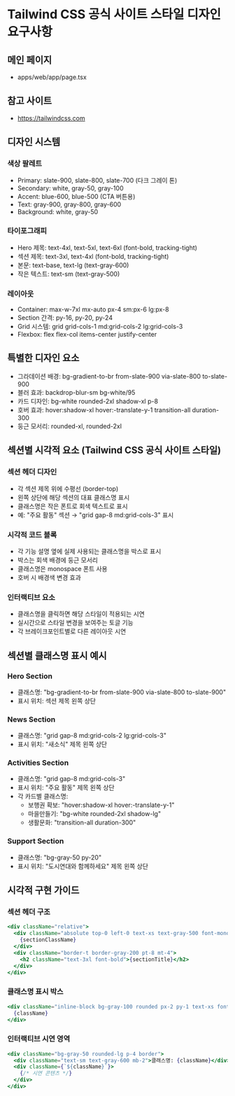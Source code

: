 # Tailwind CSS 공식 사이트 스타일 디자인 요구사항

## 메인 페이지
- apps/web/app/page.tsx

## 참고 사이트
- https://tailwindcss.com

## 디자인 시스템

### 색상 팔레트
- Primary: slate-900, slate-800, slate-700 (다크 그레이 톤)
- Secondary: white, gray-50, gray-100
- Accent: blue-600, blue-500 (CTA 버튼용)
- Text: gray-900, gray-800, gray-600
- Background: white, gray-50

### 타이포그래피
- Hero 제목: text-4xl, text-5xl, text-6xl (font-bold, tracking-tight)
- 섹션 제목: text-3xl, text-4xl (font-bold, tracking-tight)
- 본문: text-base, text-lg (text-gray-600)
- 작은 텍스트: text-sm (text-gray-500)

### 레이아웃
- Container: max-w-7xl mx-auto px-4 sm:px-6 lg:px-8
- Section 간격: py-16, py-20, py-24
- Grid 시스템: grid grid-cols-1 md:grid-cols-2 lg:grid-cols-3
- Flexbox: flex flex-col items-center justify-center

## 특별한 디자인 요소
- 그라데이션 배경: bg-gradient-to-br from-slate-900 via-slate-800 to-slate-900
- 블러 효과: backdrop-blur-sm bg-white/95
- 카드 디자인: bg-white rounded-2xl shadow-xl p-8
- 호버 효과: hover:shadow-xl hover:-translate-y-1 transition-all duration-300
- 둥근 모서리: rounded-xl, rounded-2xl

## 섹션별 시각적 요소 (Tailwind CSS 공식 사이트 스타일)

### 섹션 헤더 디자인
- 각 섹션 제목 위에 수평선 (border-top)
- 왼쪽 상단에 해당 섹션의 대표 클래스명 표시
- 클래스명은 작은 폰트로 회색 텍스트로 표시
- 예: "주요 활동" 섹션 → "grid gap-8 md:grid-cols-3" 표시

### 시각적 코드 블록
- 각 기능 설명 옆에 실제 사용되는 클래스명을 박스로 표시
- 박스는 회색 배경에 둥근 모서리
- 클래스명은 monospace 폰트 사용
- 호버 시 배경색 변경 효과

### 인터랙티브 요소
- 클래스명을 클릭하면 해당 스타일이 적용되는 시연
- 실시간으로 스타일 변경을 보여주는 토글 기능
- 각 브레이크포인트별로 다른 레이아웃 시연

## 섹션별 클래스명 표시 예시

### Hero Section
- 클래스명: "bg-gradient-to-br from-slate-900 via-slate-800 to-slate-900"
- 표시 위치: 섹션 제목 왼쪽 상단

### News Section
- 클래스명: "grid gap-8 md:grid-cols-2 lg:grid-cols-3"
- 표시 위치: "새소식" 제목 왼쪽 상단

### Activities Section
- 클래스명: "grid gap-8 md:grid-cols-3"
- 표시 위치: "주요 활동" 제목 왼쪽 상단
- 각 카드별 클래스명:
  - 보행권 확보: "hover:shadow-xl hover:-translate-y-1"
  - 마을만들기: "bg-white rounded-2xl shadow-lg"
  - 생활문화: "transition-all duration-300"

### Support Section
- 클래스명: "bg-gray-50 py-20"
- 표시 위치: "도시연대와 함께하세요" 제목 왼쪽 상단

## 시각적 구현 가이드

### 섹션 헤더 구조
```jsx
<div className="relative">
  <div className="absolute top-0 left-0 text-xs text-gray-500 font-mono">
    {sectionClassName}
  </div>
  <div className="border-t border-gray-200 pt-8 mt-4">
    <h2 className="text-3xl font-bold">{sectionTitle}</h2>
  </div>
</div>
```

### 클래스명 표시 박스
```jsx
<div className="inline-block bg-gray-100 rounded px-2 py-1 text-xs font-mono text-gray-700">
  {className}
</div>
```

### 인터랙티브 시연 영역
```jsx
<div className="bg-gray-50 rounded-lg p-4 border">
  <div className="text-sm text-gray-600 mb-2">클래스명: {className}</div>
  <div className={`${className}`}>
    {/* 시연 콘텐츠 */}
  </div>
</div>
```